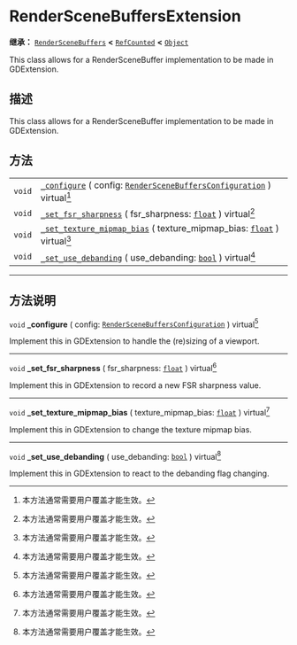 <!-- ⚠ 请勿编辑本文件 ⚠ -->
<!-- 本文档使用脚本从 WeDot 引擎源码仓库生成。 -->
<!-- 生成脚本：https://github.com/WeDot-Engine/WeDot/tree/4.3/doc/tools/make_md.py； -->
<!-- 原文件：https://github.com/WeDot-Engine/WeDot/tree/4.3/doc/classes/RenderSceneBuffersExtension.xml。 -->

<div id="_class_renderscenebuffersextension"></div>

# RenderSceneBuffersExtension

**继承：** [`RenderSceneBuffers`](class_renderscenebuffers.md) **<** [`RefCounted`](class_refcounted.md) **<** [`Object`](class_object.md)

This class allows for a RenderSceneBuffer implementation to be made in GDExtension.

## 描述

This class allows for a RenderSceneBuffer implementation to be made in GDExtension.

## 方法

|||
|:-:|:--|
| `void` | [`_configure`](#class_renderscenebuffersextension_private_method__configure) ( config: [`RenderSceneBuffersConfiguration`](class_renderscenebuffersconfiguration.md) ) virtual[^virtual] |
| `void` | [`_set_fsr_sharpness`](#class_renderscenebuffersextension_private_method__set_fsr_sharpness) ( fsr_sharpness: [`float`](class_float.md) ) virtual[^virtual]                              |
| `void` | [`_set_texture_mipmap_bias`](#class_renderscenebuffersextension_private_method__set_texture_mipmap_bias) ( texture_mipmap_bias: [`float`](class_float.md) ) virtual[^virtual]            |
| `void` | [`_set_use_debanding`](#class_renderscenebuffersextension_private_method__set_use_debanding) ( use_debanding: [`bool`](class_bool.md) ) virtual[^virtual]                                |

<!-- rst-class:: classref-section-separator -->

---

## 方法说明

<div id="_class_renderscenebuffersextension_private_method__configure"></div>

`void` **_configure** ( config: [`RenderSceneBuffersConfiguration`](class_renderscenebuffersconfiguration.md) ) virtual[^virtual]<div id="class_renderscenebuffersextension_private_method__configure"></div>

Implement this in GDExtension to handle the (re)sizing of a viewport.

<!-- rst-class:: classref-item-separator -->

---

<div id="_class_renderscenebuffersextension_private_method__set_fsr_sharpness"></div>

`void` **_set_fsr_sharpness** ( fsr_sharpness: [`float`](class_float.md) ) virtual[^virtual]<div id="class_renderscenebuffersextension_private_method__set_fsr_sharpness"></div>

Implement this in GDExtension to record a new FSR sharpness value.

<!-- rst-class:: classref-item-separator -->

---

<div id="_class_renderscenebuffersextension_private_method__set_texture_mipmap_bias"></div>

`void` **_set_texture_mipmap_bias** ( texture_mipmap_bias: [`float`](class_float.md) ) virtual[^virtual]<div id="class_renderscenebuffersextension_private_method__set_texture_mipmap_bias"></div>

Implement this in GDExtension to change the texture mipmap bias.

<!-- rst-class:: classref-item-separator -->

---

<div id="_class_renderscenebuffersextension_private_method__set_use_debanding"></div>

`void` **_set_use_debanding** ( use_debanding: [`bool`](class_bool.md) ) virtual[^virtual]<div id="class_renderscenebuffersextension_private_method__set_use_debanding"></div>

Implement this in GDExtension to react to the debanding flag changing.

[^virtual]: 本方法通常需要用户覆盖才能生效。
[^const]: 本方法无副作用，不会修改该实例的任何成员变量。
[^vararg]: 本方法除了能接受在此处描述的参数外，还能够继续接受任意数量的参数。
[^constructor]: 本方法用于构造某个类型。
[^static]: 调用本方法无需实例，可直接使用类名进行调用。
[^operator]: 本方法描述的是使用本类型作为左操作数的有效运算符。
[^bitfield]: 这个值是由下列位标志构成位掩码的整数。
[^void]: 无返回值。
